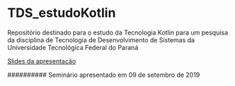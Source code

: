 # TDS_estudoKotlin
Repositório destinado para o estudo da Tecnologia Kotlin para um pesquisa da disciplina de Tecnologia de Desenvolvimento de Sistemas da Universidade Tecnológica Federal do Paraná

[Slides da apresentação](https://prezi.com/view/d4alORJ0vaSO7iHm4UEO)

########## Seminário apresentado em 09 de setembro de 2019
